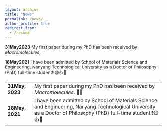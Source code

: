 ```yaml
---
layout: archive
title: "News"
permalink: /news/
author_profile: true
redirect_from:
  - /resume
---
```


**31May2023** My first paper during my PhD has been received by _Macromolecules_.

**18May2021** I have been admitted by School of Materials Science and Engineering, Nanyang Technological University as a Doctor of Philosophy (PhD) full-time student!!😄👍🎇


|              |                                                      |
| ------------ | -------------------------------------------------------------------------------------------------- |
| **31May, 2023** | My first paper during my PhD has been received by _Macromolecules_.  🎉🎊|
| **18May, 2021** | I have been admitted by School of Materials Science and Engineering, Nanyang Technological University as a Doctor of Philosophy (PhD) full-time student!!😄👍🎇  |

